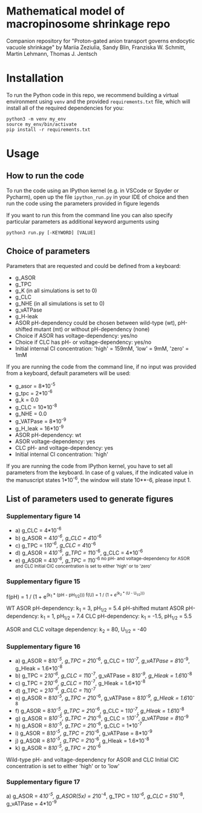 # Mathematical model of macropinosome shrinkage repo

Companion repository for "Proton-gated anion transport governs endocytic vacuole shrinkage" by Mariia Zeziulia, Sandy Blin, Franziska W. Schmitt, Martin Lehmann, Thomas J. Jentsch

# Installation 

To run the Python code in this repo, we recommend building a virtual environment using `venv` and the provided `requirements.txt` file, which 
will install all of the required dependencies for you:

```
python3 -m venv my_env
source my_env/bin/activate
pip install -r requirements.txt
```

# Usage

## How to run the code

To run the code using an IPython kernel (e.g. in VSCode or Spyder or Pycharm), open up the file `ipython_run.py` in your IDE of choice and then run the code using the parameters provided in figure legends 

If you want to run this from the command line you can also specify particular parameters as additional keyword arguments using 

`python3 run.py [-KEYWORD] [VALUE]`

## Choice of parameters

Parameters that are requested and could be defined from a keyboard:

* g_ASOR
* g_TPC
* g_K (in all simulations is set to 0)
* g_CLC
* g_NHE (in all simulations is set to 0)
* g_vATPase
* g_H-leak
* ASOR pH-dependency could be chosen between wild-type (wt), pH-shifted mutant (mt) or without pH-dependency (none)
* Choice if ASOR has voltage-dependency: yes/no
* Choice if CLC has pH- or voltage-dependency: yes/no
* Initial internal Cl concentration: 'high' = 159mM, 'low' = 9mM, 'zero' = 1mM


If you are running the code from the command line, if no input was provided from a keyboard, default parameters will be used:

- g_asor = 8*10<sup>-5
- g_tpc = 2*10<sup>-6
- g_k = 0.0
- g_CLC = 10*10<sup>-8
- g_NHE = 0.0
- g_VATPase = 8*10<sup>-9
- g_H_leak = 16*10<sup>-9
- ASOR pH-dependency: wt
- ASOR voltage-dependency: yes
- CLC pH- and voltage-dependency: yes
- Initial internal Cl concentration: 'high'


If you are running the code from IPython kernel, you have to set all parameters from the keyboard. In case of g values, if the indicated value in the manuscript states 1*10<sup>-6</sup>, the window will state 10**-6, please input 1.

## List of parameters used to generate figures

### Supplementary figure 14

- a) g_CLC = 4*10<sup>-6
- b) g_ASOR = 4*10<sup>-6</sup>, g_CLC = 4*10<sup>-6
- c) g_TPC = 1*10<sup>-6</sup>, g_CLC = 4*10<sup>-6
- d) g_ASOR = 4*10<sup>-6</sup>, g_TPC = 1*10<sup>-6</sup>, g_CLC = 4*10<sup>-6
- e) g_ASOR = 4*10<sup>-6</sup>, g_TPC = 1*10<sup>-6
no pH- and voltage-dependency for ASOR and CLC
Initial ClC concentration is set to either 'high' or to 'zero'


### Supplementary figure 15

f(pH) = 1 / (1 + e<sup>(k<sub>1</sub> * (pH - pH<sub>1/2</sub>)))
f(U) = 1 / (1 + e<sup>(k<sub>2</sub> * (U - U<sub>1/2</sub>)))

WT ASOR pH-dependency: k<sub>1</sub> = 3, pH<sub>1/2</sub> = 5.4
pH-shifted mutant ASOR pH-dependency: k<sub>1</sub> = 1, pH<sub>1/2</sub> = 7.4
CLC pH-dependency: k<sub>1</sub> = -1.5, pH<sub>1/2</sub> = 5.5

ASOR and CLC voltage dependency: k<sub>2</sub> = 80, U<sub>1/2</sub> = -40

### Supplementary figure 16

- a) g_ASOR = 8*10<sup>-5</sup>, g_TPC = 2*10<sup>-6</sup>, g_CLC = 1*10<sup>-7</sup>, g_vATPase = 8*10<sup>-9</sup>, g_Hleak = 1.6*10<sup>-8</sup>
- b) g_TPC = 2*10<sup>-6</sup>, g_CLC = 1*10<sup>-7</sup>, g_vATPase = 8*10<sup>-9</sup>, g_Hleak = 1.6*10<sup>-8</sup>
- c) g_TPC = 2*10<sup>-6</sup>, g_CLC = 1*10<sup>-7</sup>, g_Hleak = 1.6*10<sup>-8</sup>
- d) g_TPC = 2*10<sup>-6</sup>, g_CLC = 1*10<sup>-7</sup>
- e) g_ASOR = 8*10<sup>-5</sup>, g_TPC = 2*10<sup>-6</sup>, g_vATPase = 8*10<sup>-9</sup>, g_Hleak = 1.6*10<sup>-8</sup>
- f) g_ASOR = 8*10<sup>-5</sup>, g_TPC = 2*10<sup>-6</sup>, g_CLC = 1*10<sup>-7</sup>, g_Hleak = 1.6*10<sup>-8</sup>
- g) g_ASOR = 8*10<sup>-5</sup>, g_TPC = 2*10<sup>-6</sup>, g_CLC = 1*10<sup>-7</sup>, g_vATPase = 8*10<sup>-9</sup>
- h) g_ASOR = 8*10<sup>-5</sup>, g_TPC = 2*10<sup>-6</sup>, g_CLC = 1*10<sup>-7</sup>
- i) g_ASOR = 8*10<sup>-5</sup>, g_TPC = 2*10<sup>-6</sup>, g_vATPase = 8*10<sup>-9</sup>
- j) g_ASOR = 8*10<sup>-5</sup>, g_TPC = 2*10<sup>-6</sup>, g_Hleak = 1.6*10<sup>-8</sup>
- k) g_ASOR = 8*10<sup>-5</sup>, g_TPC = 2*10<sup>-6</sup>

Wild-type pH- and voltage-dependency for ASOR and CLC
Initial ClC concentration is set to either 'high' or to 'low'

### Supplementary figure 17

a) g_ASOR = 4*10<sup>-5</sup>, g_ASOR(5x) = 2*10<sup>-4</sup>, g_TPC = 1*10<sup>-6</sup>, g_CLC = 5*10<sup>-8</sup>, g_vATPase = 4*10<sup>-9</sup>

 
